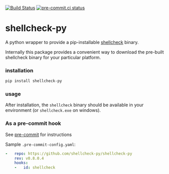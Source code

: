 [![Build Status](https://dev.azure.com/shellcheck-py/shellcheck-py/_apis/build/status/shellcheck-py.shellcheck-py?branchName=master)](https://dev.azure.com/shellcheck-py/shellcheck-py/_build/latest?definitionId=1&branchName=master)
[![pre-commit.ci status](https://results.pre-commit.ci/badge/github/shellcheck-py/shellcheck-py/master.svg)](https://results.pre-commit.ci/latest/github/shellcheck-py/shellcheck-py/master)

# shellcheck-py

A python wrapper to provide a pip-installable [shellcheck] binary.

Internally this package provides a convenient way to download the pre-built
shellcheck binary for your particular platform.

### installation

```bash
pip install shellcheck-py
```

### usage

After installation, the `shellcheck` binary should be available in your
environment (or `shellcheck.exe` on windows).

### As a pre-commit hook

See [pre-commit] for instructions

Sample `.pre-commit-config.yaml`:

```yaml
-   repo: https://github.com/shellcheck-py/shellcheck-py
    rev: v0.8.0.4
    hooks:
    -   id: shellcheck
```

[shellcheck]: https://shellcheck.net
[pre-commit]: https://pre-commit.com
